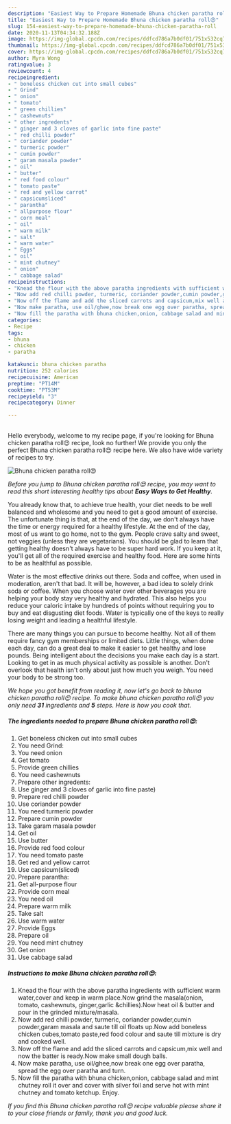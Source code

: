 ```yaml
---
description: "Easiest Way to Prepare Homemade Bhuna chicken paratha roll😍"
title: "Easiest Way to Prepare Homemade Bhuna chicken paratha roll😍"
slug: 154-easiest-way-to-prepare-homemade-bhuna-chicken-paratha-roll
date: 2020-11-13T04:34:32.188Z
image: https://img-global.cpcdn.com/recipes/ddfcd786a7b0df01/751x532cq70/bhuna-chicken-paratha-roll😍-recipe-main-photo.jpg
thumbnail: https://img-global.cpcdn.com/recipes/ddfcd786a7b0df01/751x532cq70/bhuna-chicken-paratha-roll😍-recipe-main-photo.jpg
cover: https://img-global.cpcdn.com/recipes/ddfcd786a7b0df01/751x532cq70/bhuna-chicken-paratha-roll😍-recipe-main-photo.jpg
author: Myra Wong
ratingvalue: 3
reviewcount: 4
recipeingredient:
- " boneless chicken cut into small cubes"
- " Grind"
- " onion"
- " tomato"
- " green chillies"
- " cashewnuts"
- " other ingredents"
- " ginger and 3 cloves of garlic into fine paste"
- " red chilli powder"
- " coriander powder"
- " turmeric powder"
- " cumin powder"
- " garam masala powder"
- " oil"
- " butter"
- " red food colour"
- " tomato paste"
- " red and yellow carrot"
- " capsicumsliced"
- " parantha"
- " allpurpose flour"
- " corn meal"
- " oil"
- " warm milk"
- " salt"
- " warm water"
- " Eggs"
- " oil"
- " mint chutney"
- " onion"
- " cabbage salad"
recipeinstructions:
- "Knead the flour with the above paratha ingredients with sufficient warm water,cover and keep in warm place.Now grind the masala(onion, tomato, cashewnuts, ginger,garlic &amp;chillies).Now heat oil &amp; butter and pour in the grinded mixture/masala."
- "Now add red chilli powder, turmeric, coriander powder,cumin powder,garam masala and saute till oil floats up.Now add boneless chicken cubes,tomato paste,red food colour and saute till mixture is dry and cooked well."
- "Now off the flame and add the sliced carrots and capsicum,mix well and now the batter is ready.Now make small dough balls."
- "Now make paratha, use oil/ghee,now break one egg over paratha, spread the egg over paratha and turn."
- "Now fill the paratha with bhuna chicken,onion, cabbage salad and mint chutney roll it over and cover with silver foil and serve hot with mint chutney and tomato ketchup. Enjoy."
categories:
- Recipe
tags:
- bhuna
- chicken
- paratha

katakunci: bhuna chicken paratha 
nutrition: 252 calories
recipecuisine: American
preptime: "PT14M"
cooktime: "PT53M"
recipeyield: "3"
recipecategory: Dinner

---
```

<br>
Hello everybody, welcome to my recipe page, if you're looking for Bhuna chicken paratha roll😍 recipe, look no further! We provide you only the perfect Bhuna chicken paratha roll😍 recipe here. We also have wide variety of recipes to try.
<br>


![Bhuna chicken paratha roll😍](https://img-global.cpcdn.com/recipes/ddfcd786a7b0df01/751x532cq70/bhuna-chicken-paratha-roll😍-recipe-main-photo.jpg)

<i>Before you jump to Bhuna chicken paratha roll😍 recipe, you may want to read this short interesting healthy tips about <strong>Easy Ways to Get Healthy</strong>.</i>

You already know that, to achieve true health, your diet needs to be well balanced and wholesome and you need to get a good amount of exercise. The unfortunate thing is that, at the end of the day, we don't always have the time or energy required for a healthy lifestyle. At the end of the day, most of us want to go home, not to the gym. People crave salty and sweet, not veggies (unless they are vegetarians). You should be glad to learn that getting healthy doesn't always have to be super hard work. If you keep at it, you'll get all of the required exercise and healthy food. Here are some hints to be as healthful as possible.

Water is the most effective drinks out there. Soda and coffee, when used in moderation, aren't that bad. It will be, however, a bad idea to solely drink soda or coffee. When you choose water over other beverages you are helping your body stay very healthy and hydrated. This also helps you reduce your caloric intake by hundreds of points without requiring you to buy and eat disgusting diet foods. Water is typically one of the keys to really losing weight and leading a healthful lifestyle.

There are many things you can pursue to become healthy. Not all of them require fancy gym memberships or limited diets. Little things, when done each day, can do a great deal to make it easier to get healthy and lose pounds. Being intelligent about the decisions you make each day is a start. Looking to get in as much physical activity as possible is another. Don't overlook that health isn't only about just how much you weigh. You need your body to be strong too. 


<i>We hope you got benefit from reading it, now let's go back to bhuna chicken paratha roll😍 recipe. To make bhuna chicken paratha roll😍 you only need <strong>31</strong> ingredients and <strong>5</strong> steps. Here is how you cook that.
</i>

##### The ingredients needed to prepare Bhuna chicken paratha roll😍:

1. Get  boneless chicken cut into small cubes
1. You need  Grind:
1. You need  onion
1. Get  tomato
1. Provide  green chillies
1. You need  cashewnuts
1. Prepare  other ingredents:
1. Use  ginger and 3 cloves of garlic into fine paste)
1. Prepare  red chilli powder
1. Use  coriander powder
1. You need  turmeric powder
1. Prepare  cumin powder
1. Take  garam masala powder
1. Get  oil
1. Use  butter
1. Provide  red food colour
1. You need  tomato paste
1. Get  red and yellow carrot
1. Use  capsicum(sliced)
1. Prepare  parantha:
1. Get  all-purpose flour
1. Provide  corn meal
1. You need  oil
1. Prepare  warm milk
1. Take  salt
1. Use  warm water
1. Provide  Eggs
1. Prepare  oil
1. You need  mint chutney
1. Get  onion
1. Use  cabbage salad


##### Instructions to make Bhuna chicken paratha roll😍:

1. Knead the flour with the above paratha ingredients with sufficient warm water,cover and keep in warm place.Now grind the masala(onion, tomato, cashewnuts, ginger,garlic &amp;chillies).Now heat oil &amp; butter and pour in the grinded mixture/masala.
1. Now add red chilli powder, turmeric, coriander powder,cumin powder,garam masala and saute till oil floats up.Now add boneless chicken cubes,tomato paste,red food colour and saute till mixture is dry and cooked well.
1. Now off the flame and add the sliced carrots and capsicum,mix well and now the batter is ready.Now make small dough balls.
1. Now make paratha, use oil/ghee,now break one egg over paratha, spread the egg over paratha and turn.
1. Now fill the paratha with bhuna chicken,onion, cabbage salad and mint chutney roll it over and cover with silver foil and serve hot with mint chutney and tomato ketchup. Enjoy.


<i>If you find this Bhuna chicken paratha roll😍 recipe valuable please share it to your close friends or family, thank you and good luck.</i>
